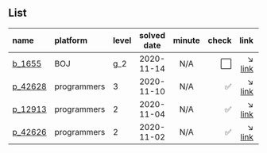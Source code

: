 ## List
| name                                      | platform    | level | solved date | minute | check                | link                                                                                 | type             |
|:------------------------------------------|:------------|:------|:-----------:|:------:|---------------------:|-------------------------------------------------------------------------------------:|:-----------------|
| [b_1655](/boj/gold/1655.cpp)              | BOJ         | g_2   | 2020-11-14  | N/A    | :white_large_square: | :arrow_lower_right: [link](https://www.acmicpc.net/problem/1655)                     | heap             |
| [p_42628](/programmers/3_level/42628.cpp) | programmers | 3     | 2020-11-10  | N/A    | :white_check_mark:   | :arrow_lower_right: [link](https://programmers.co.kr/learn/courses/30/lessons/42628) | heap             |
| [p_12913](/programmers/2_level/12913.cpp) | programmers | 2     | 2020-11-04  | N/A    | :white_check_mark:   | :arrow_lower_right: [link](https://programmers.co.kr/learn/courses/30/lessons/12913) | heap             |
| [p_42626](/programmers/2_level/42626.cpp) | programmers | 2     | 2020-11-02  | N/A    | :white_check_mark:   | :arrow_lower_right: [link](https://programmers.co.kr/learn/courses/30/lessons/42626) | heap             |
